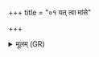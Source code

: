 +++
title = "०१ यत् त्वा मांसे"

+++
<details><summary>मूलम् (GR)</summary>

यत् त्वा मांसे अपववौ  
यन् मन्थे यद् ओदने ।  
अग्निष् ट्वा विश्वभेषजस्  
तस्मात् पात्व् अंहसः ॥
</details>